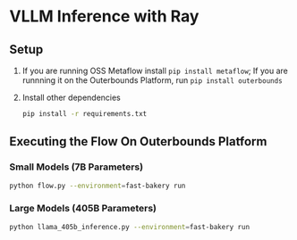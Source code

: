 # VLLM Inference with Ray

## Setup

1. If you are running OSS Metaflow install `pip install metaflow`; If you are runnning it on the Outerbounds Platform, run `pip install outerbounds`

2. Install other dependencies
    ```bash
    pip install -r requirements.txt
    ```

## Executing the Flow On Outerbounds Platform

### Small Models (7B Parameters)
```bash
python flow.py --environment=fast-bakery run 
```


### Large Models (405B Parameters)
```bash
python llama_405b_inference.py --environment=fast-bakery run 
```
